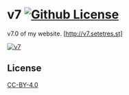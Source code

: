 v7 [![Github License](https://img.shields.io/github/license/setetres/v7.svg)](https://github.com/setetres/v7/blob/master/LICENSE)
==

v7.0 of my website. [http://v7.setetres.st]

[![v7](http://files.setetres.st/img/v7-desktop.png?v=2&raw=true)](http://v7.setetres.st)

License
-------

[CC-BY-4.0]

[http://v7.setetres.st]: http://v7.setetres.st
[CC-BY-4.0]: http://creativecommons.org/licenses/by/4.0
